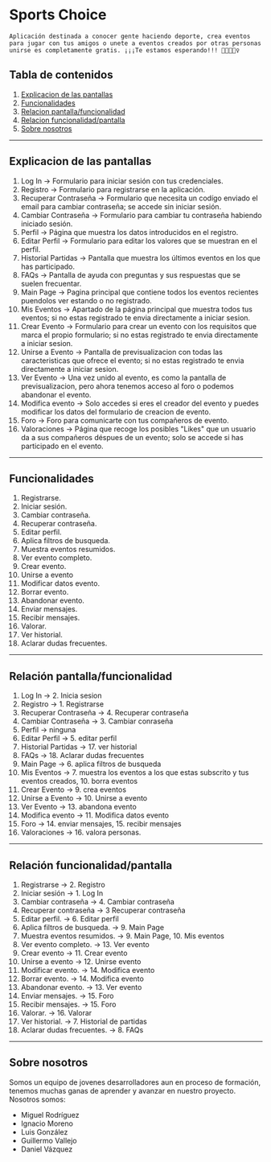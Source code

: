 # Sports Choice
``
Aplicación destinada a conocer gente haciendo deporte, crea eventos para jugar con tus amigos o unete a eventos creados por otras personas unirse es completamente gratis.
¡¡¡Te estamos esperando!!! 💪🏼🚴🏽‍♀️
``

## Tabla de contenidos
1. [Explicacion de las pantallas](#Explicacion_de_las_pantallas)
2. [Funcionalidades](#Funcionalidades)
3. [Relacion pantalla/funcionalidad](#Relación_pantalla/funcionalidad)
4. [Relacion funcionalidad/pantalla](#Relación_funcionalidad/pantalla)
5. [Sobre nosotros](#Sobre_nosotros)

*** 
## Explicacion de las pantallas
1. Log In -> Formulario para iniciar sesión con tus credenciales.
2. Registro -> Formulario para registrarse en la aplicación.
3. Recuperar Contraseña -> Formulario que necesita un codígo enviado el email para cambiar contraseña; se accede sin iniciar sesión.
4. Cambiar Contraseña -> Formulario para cambiar tu contraseña habiendo iniciado sesión.
5. Perfil -> Página que muestra los datos introducidos en el registro.
6. Editar Perfil -> Formulario para editar los valores que se muestran en el perfil.
7. Historial Partidas -> Pantalla que muestra los últimos eventos en los que has participado.
8. FAQs -> Pantalla de ayuda con preguntas y sus respuestas que se suelen frecuentar.
9. Main Page -> Pagina principal que contiene todos los eventos recientes puendolos ver estando o no registrado.
10. Mis Eventos -> Apartado de la página principal que muestra todos tus eventos; si no estas registrado te envia directamente a iniciar sesion.
11. Crear Evento -> Formulario para crear un evento con los requisitos que marca el propio formulario; si no estas registrado te envia directamente a iniciar sesion.
12. Unirse a Evento -> Pantalla de previsualizacion con todas las caracteristicas que ofrece el evento; si no estas registrado te envia directamente a iniciar sesion.
13. Ver Evento -> Una vez unido al evento, es como la pantalla de previsualizacion, pero ahora tenemos acceso al foro o podemos abandonar el evento. 
14. Modifica evento -> Solo accedes si eres el creador del evento y puedes modificar los datos del formulario de creacion de evento.
15. Foro -> Foro para comunicarte con tus compañeros de evento.
16. Valoraciones -> Página que recoge los posibles "Likes" que un usuario da a sus compañeros déspues de un evento; solo se accede si has participado en el evento.
***
## Funcionalidades
1. Registrarse.
2. Iniciar sesión.
3. Cambiar contraseña.
4. Recuperar contraseña.
5. Editar perfil.
6. Aplica filtros de busqueda.
7. Muestra eventos resumidos.
8. Ver evento completo.
9. Crear evento.
10. Unirse a evento
11. Modificar datos evento.
12. Borrar evento.
13. Abandonar evento.
14. Enviar mensajes.
15. Recibir mensajes.
16. Valorar.
17. Ver historial.
18. Aclarar dudas frecuentes.
***
## Relación pantalla/funcionalidad
1. Log In -> 2. Inicia sesion
2. Registro -> 1. Registrarse
3. Recuperar Contraseña -> 4. Recuperar contraseña
4. Cambiar Contraseña -> 3. Cambiar conraseña
5. Perfil -> ninguna 
6. Editar Perfil -> 5. editar perfil
7. Historial Partidas -> 17. ver historial
8. FAQs -> 18. Aclarar dudas frecuentes
9. Main Page -> 6. aplica filtros de busqueda
10. Mis Eventos -> 7. muestra los eventos a los que estas subscrito y tus eventos creados, 10. borra eventos
11. Crear Evento -> 9. crea eventos
12. Unirse a Evento -> 10. Unirse a evento
13. Ver Evento -> 13. abandona evento
14. Modifica evento -> 11. Modifica datos evento
15. Foro -> 14. enviar mensajes, 15. recibir mensajes
16. Valoraciones -> 16. valora personas.
***
## Relación funcionalidad/pantalla
1. Registrarse -> 2. Registro
2. Iniciar sesión -> 1. Log In
3. Cambiar contraseña -> 4. Cambiar contraseña
4. Recuperar contraseña ->  3 Recuperar contraseña
5. Editar perfil. -> 6. Editar perfil
6. Aplica filtros de busqueda. -> 9. Main Page
7. Muestra eventos resumidos. -> 9. Main Page, 10. Mis eventos
8. Ver evento completo. -> 13. Ver evento
9. Crear evento -> 11. Crear evento
10. Unirse a evento -> 12. Unirse evento
11. Modificar evento. -> 14. Modifica evento
12. Borrar evento. ->  14. Modifica evento
13. Abandonar evento. -> 13. Ver evento
14. Enviar mensajes. -> 15. Foro
15. Recibir mensajes. -> 15. Foro
16. Valorar. -> 16. Valorar
17. Ver historial. -> 7. Historial de partidas
18. Aclarar dudas frecuentes. -> 8. FAQs

***
## Sobre nosotros
Somos un equipo de jovenes desarrolladores aun en proceso de formación, tenemos muchas ganas de aprender y avanzar en nuestro proyecto.
Nosotros somos:
 * Miguel Rodríguez
 * Ignacio Moreno
 * Luis González
 * Guillermo Vallejo
 * Daniel Vázquez
